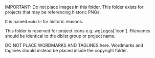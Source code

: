 IMPORTANT: Do not place images in this folder. This folder exists for projects that may be referencing historic PNGs.

It is named `mobile` for historic reasons.

This folder is reserved for project icons e.g. wgLogos['icon'].
Filenames should be identical to the dblist group or project name.

DO NOT PLACE WORDMARKS AND TAGLINES here. Wordmarks and taglines should instead be placed inside the copyright folder.
